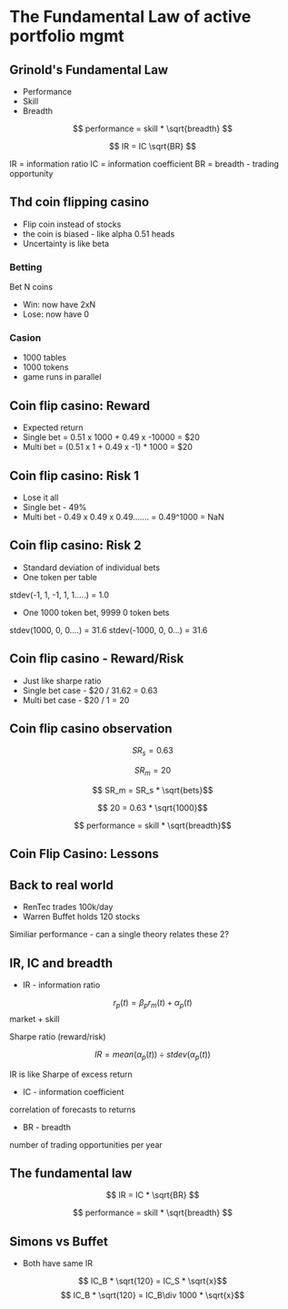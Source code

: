 # The Fundamental Law of active portfolio mgmt

## Grinold's Fundamental Law

* Performance
* Skill
* Breadth

$$ performance = skill * \sqrt{breadth} $$

$$ IR = IC \sqrt{BR} $$

IR = information ratio
IC = information coefficient
BR = breadth - trading opportunity

## Thd coin flipping casino

* Flip coin instead of stocks
* the coin is biased - like alpha 0.51 heads
* Uncertainty is like beta

### Betting

Bet N coins

* Win: now have 2xN
* Lose: now have 0

### Casion

* 1000 tables
* 1000 tokens
* game runs in parallel

## Coin flip casino: Reward

* Expected return
* Single bet = 0.51 x  1000 + 0.49 x -10000 = $20
* Multi bet = (0.51 x 1 + 0.49 x -1) * 1000 = $20

## Coin flip casino: Risk 1

* Lose it all
* Single bet - 49%
* Multi bet - 0.49 x 0.49 x 0.49....... = 0.49^1000 = NaN

## Coin flip casino: Risk 2

* Standard deviation of individual bets
* One token per table

stdev(-1, 1, -1, 1, 1.....) = 1.0

* One 1000 token bet, 9999 0 token bets

stdev(1000, 0, 0....) = 31.6
stdev(-1000, 0, 0...) = 31.6

## Coin flip casino - Reward/Risk

* Just like sharpe ratio
* Single bet case - $20 / 31.62 = 0.63
* Multi bet case - $20 / 1 = 20

## Coin flip casino observation

$$ SR_s = 0.63 $$

$$ SR_m = 20 $$

$$ SR_m = SR_s * \sqrt{bets}$$

$$ 20 = 0.63 * \sqrt{1000}$$

$$ performance = skill * \sqrt{breadth}$$

## Coin Flip Casino: Lessons

## Back to real world

* RenTec trades 100k/day
* Warren Buffet holds 120 stocks

Similiar performance - can a single theory relates these 2?

## IR, IC and breadth

* IR - information ratio

$$ r_p(t) = \beta_pr_m(t) + \alpha_p(t)$$
             market       +   skill

Sharpe ratio (reward/risk)

$$ IR = mean(\alpha_p(t)) \div stdev(\alpha_p(t)) $$

IR is like Sharpe of excess return

* IC - information coefficient

correlation of forecasts to returns

* BR - breadth

number of trading opportunities per year

## The fundamental law

$$ IR = IC * \sqrt{BR} $$

$$ performance = skill * \sqrt{breadth} $$

## Simons vs Buffet

* Both have same IR

$$ IC_B * \sqrt{120} = IC_S * \sqrt{x}$$
$$ IC_B * \sqrt{120} = IC_B\div 1000 * \sqrt{x}$$